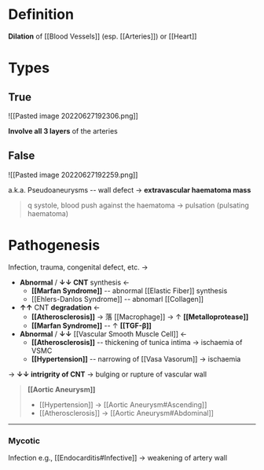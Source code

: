 # Definition
**Dilation** of [[Blood Vessels]] (esp. [[Arteries]]) or [[Heart]]

# Types
## True

![[Pasted image 20220627192306.png]]

**Involve all 3 layers** of the arteries

## False

![[Pasted image 20220627192259.png]]

a.k.a. Pseudoaneurysms -- wall defect → **extravascular haematoma mass**

> q systole, blood push against the haematoma → pulsation (pulsating haematoma)


# Pathogenesis
Infection, trauma, congenital defect, etc. →
- **Abnormal** / **↓↓ CNT** synthesis ←
	- **[[Marfan Syndrome]]** -- abnormal [[Elastic Fiber]] synthesis
	- [[Ehlers-Danlos Syndrome]] -- abnomarl [[Collagen]]
- **↑↑** CNT **degradation** ← 
	- **[[Atherosclerosis]]** → 落 [[Macrophage]] → ↑ **[[Metalloprotease]]**
	- **[[Marfan Syndrome]]** -- ↑ **[[TGF-β]]**
- **Abnormal** / **↓↓** [[Vascular Smooth Muscle Cell]] ←
	- **[[Atherosclerosis]]** -- thickening of tunica intima → ischaemia of VSMC
	- **[[Hypertension]]** -- narrowing of [[Vasa Vasorum]] → ischaemia

→ **↓↓ intrigrity of CNT** → bulging or rupture of vascular wall

> **[[Aortic Aneurysm]]**
> - [[Hypertension]] → [[Aortic Aneurysm#Ascending]]
> - [[Atherosclerosis]] → [[Aortic Aneurysm#Abdominal]]

---
### Mycotic
Infection e.g., [[Endocarditis#Infective]] → weakening of artery wall 